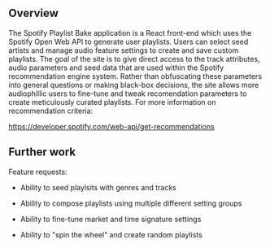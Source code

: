 ## Overview

The Spotify Playlist Bake application is a React front-end which uses the Spotify Open Web API to generate user playlists. Users can select seed artists and manage audio feature settings to create and save custom playlists. The goal of the site is to give direct access to the track attributes, audio parameters and seed data that are used within the Spotify recommendation engine system. Rather than obfuscating these parameters into general questions or making black-box decisions, the site allows more audiophillic users to fine-tune and tweak recomendation parameters to create meticulously curated playlists. For more information on recommendation criteria:

https://developer.spotify.com/web-api/get-recommendations


## Further work

Feature requests:

 - Ability to seed playlsits with genres and tracks

 - Ability to compose playlists using multiple different setting groups

 - Ability to fine-tune market and time signature settings

 - Ability to "spin the wheel" and create random playlists
